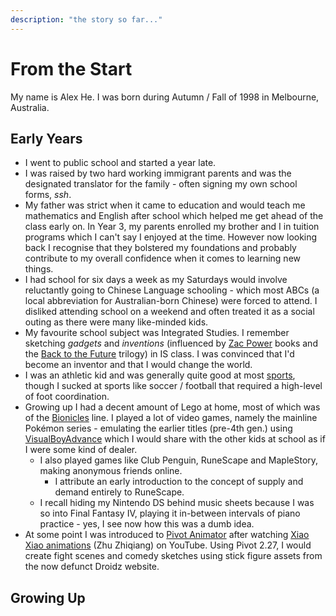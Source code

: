 ```yaml
---
description: "the story so far..."
---
```


# From the Start

My name is Alex He. I was born during Autumn / Fall of 1998 in Melbourne, Australia.

## Early Years

- I went to public school and started a year late.
- I was raised by two hard working immigrant parents and was the designated translator for the family - often signing my own school forms, _ssh_.
- My father was strict when it came to education and would teach me mathematics and English after school which helped me get ahead of the class early on. In Year 3, my parents enrolled my brother and I in tuition programs which I can't say I enjoyed at the time. However now looking back I recognise that they bolstered my foundations and probably contribute to my overall confidence when it comes to learning new things.
- I had school for six days a week as my Saturdays would involve reluctantly going to Chinese Language schooling - which most ABCs (a local abbreviation for Australian-born Chinese) were forced to attend. I disliked attending school on a weekend and often treated it as a social outing as there were many like-minded kids.
- My favourite school subject was Integrated Studies. I remember sketching _gadgets_ and _inventions_ (influenced by [Zac Power](https://www.goodreads.com/series/61701-zac-power-classic) books and the [Back to the Future](https://www.imdb.com/title/tt0088763/) trilogy) in IS class. I was convinced that I'd become an inventor and that I would change the world.
- I was an athletic kid and was generally quite good at most [sports](../sports/sports.md), though I sucked at sports like soccer / football that required a high-level of foot coordination.
- Growing up I had a decent amount of Lego at home, most of which was of the [Bionicles](https://www.ebay.com.au/b/LEGO-Bionicle-Complete-Sets-Packs/19006/bn_7013688011?mkevt=1&mkcid=1&mkrid=705-53470-19255-0&campid=5338596835&customid=&toolid=10001) line. I played a lot of video games, namely the mainline Pokémon series - emulating the earlier titles (pre-4th gen.) using [VisualBoyAdvance](https://emulation.gametechwiki.com/index.php/VisualBoyAdvance) which I would share with the other kids at school as if I were some kind of dealer.
  - I also played games like Club Penguin, RuneScape and MapleStory, making anonymous friends online.
    - I attribute an early introduction to the concept of supply and demand entirely to RuneScape.
  - I recall hiding my Nintendo DS behind music sheets because I was so into Final Fantasy IV, playing it in-between intervals of piano practice - yes, I see now how this was a dumb idea.
- At some point I was introduced to [Pivot Animator](https://www.pivotanimator.net/Download.php) after watching [Xiao Xiao animations](https://www.youtube.com/watch?v=eplAQ3fEr8M) (Zhu Zhiqiang) on YouTube. Using Pivot 2.27, I would create fight scenes and comedy sketches using stick figure assets from the now defunct Droidz website.

## Growing Up
